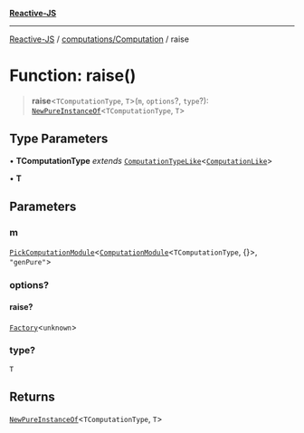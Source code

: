 [**Reactive-JS**](../../../README.md)

***

[Reactive-JS](../../../README.md) / [computations/Computation](../README.md) / raise

# Function: raise()

> **raise**\<`TComputationType`, `T`\>(`m`, `options`?, `type`?): [`NewPureInstanceOf`](../../type-aliases/NewPureInstanceOf.md)\<`TComputationType`, `T`\>

## Type Parameters

• **TComputationType** *extends* [`ComputationTypeLike`](../../interfaces/ComputationTypeLike.md)\<[`ComputationLike`](../../interfaces/ComputationLike.md)\>

• **T**

## Parameters

### m

[`PickComputationModule`](../../type-aliases/PickComputationModule.md)\<[`ComputationModule`](../../interfaces/ComputationModule.md)\<`TComputationType`, \{\}\>, `"genPure"`\>

### options?

#### raise?

[`Factory`](../../../functions/type-aliases/Factory.md)\<`unknown`\>

### type?

`T`

## Returns

[`NewPureInstanceOf`](../../type-aliases/NewPureInstanceOf.md)\<`TComputationType`, `T`\>
